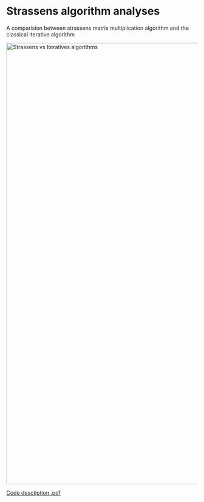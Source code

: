 # Strassens algorithm analyses

A comparision between strassens matrix multiplication algorithm and the classical iterative algorithm


<img width="1163" alt="Strassens vs Iteratives algorithms" src="https://user-images.githubusercontent.com/46746043/57246710-9f0d9580-7046-11e9-90f2-9c93573a7cb2.png">


[Code desctiption .pdf](https://github.com/Ryan-Gadhi/Strassens-algorithm-analyses/files/3149331/353.project.report.pdf)
